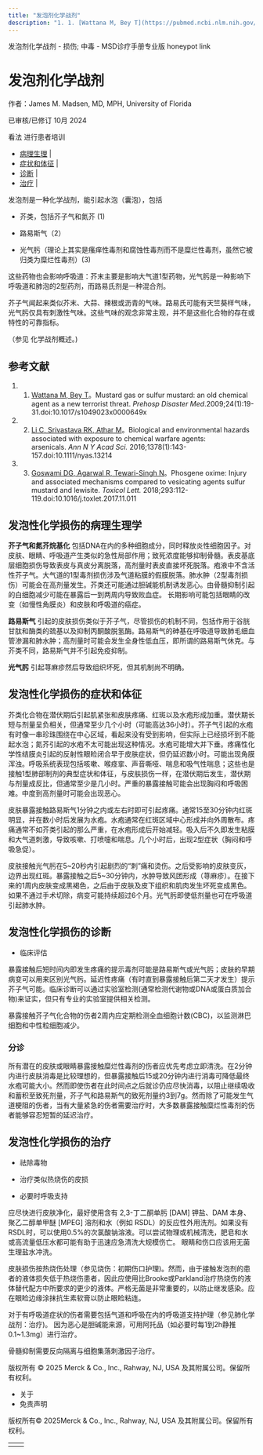 ```yaml
---
title: "发泡剂化学战剂"
description: "1. 1. [Wattana M, Bey T](https://pubmed.ncbi.nlm.nih.gov/19557954/)。Mustard gas or sulfur mustard: an old chemical agent as a new terrorist threat. _Prehosp Disaster Med_.2009;24(1):19-31.doi:10.1017/s1049023x0000649x"
---
```


﻿发泡剂化学战剂 \- 损伤; 中毒 \- MSD诊疗手册专业版 honeypot link

# 发泡剂化学战剂

作者：James M. Madsen, MD, MPH, University of Florida

已审核/已修订 10月 2024

看法 进行患者培训

- [病理生理](#病理生理_v43459533_zh) \|
- [症状和体征](#症状和体征_v43459538_zh) \|
- [诊断](#诊断_v43459543_zh) \|
- [治疗](#治疗_v43459553_zh) \|

发泡剂是一种化学战剂，能引起水泡（囊泡），包括

- 芥类，包括芥子气和氮芥 (1)

- 路易斯气（2）

- 光气肟（理论上其实是瘙痒性毒剂和腐蚀性毒剂而不是糜烂性毒剂，虽然它被归类为糜烂性毒剂）(3)


这些药物也会影响呼吸道：芥末主要是影响大气道1型药物，光气肟是一种影响下呼吸道和肺泡的2型药剂，而路易氏剂是一种混合剂。

芥子气闻起来类似芥末、大蒜、辣根或沥青的气味。路易氏可能有天竺葵样气味，光气肟仅具有刺激性气味。这些气味的观念非常主观，并不是这些化合物的存在或特性的可靠指标。

（参见 化学战剂概述。)

## 参考文献

1. 1. [Wattana M, Bey T](https://pubmed.ncbi.nlm.nih.gov/19557954/)。Mustard gas or sulfur mustard: an old chemical agent as a new terrorist threat. _Prehosp Disaster Med_.2009;24(1):19-31.doi:10.1017/s1049023x0000649x

2. 2. [Li C, Srivastava RK, Athar M](https://www.ncbi.nlm.nih.gov/pmc/articles/PMC5063699/)。Biological and environmental hazards associated with exposure to chemical warfare agents: arsenicals. _Ann N Y Acad Sci._ 2016;1378(1):143-157.doi:10.1111/nyas.13214

3. 3. [Goswami DG, Agarwal R, Tewari-Singh N](https://www.ncbi.nlm.nih.gov/pmc/articles/PMC5949076/)。Phosgene oxime: Injury and associated mechanisms compared to vesicating agents sulfur mustard and lewisite. _Toxicol Lett._ 2018;293:112-119.doi:10.1016/j.toxlet.2017.11.011


## 发泡性化学损伤的病理生理学

**芥子气和氮芥烷基化** 包括DNA在内的多种细胞成分，同时释放炎性细胞因子。对皮肤、眼睛、呼吸道产生类似的急性局部作用；致死浓度能够抑制骨髓。表皮基底层细胞损伤导致表皮与真皮分离脱落，高剂量时表皮直接坏死脱落。疱液中不含活性芥子气。大气道的1型毒剂损伤涉及气道粘膜的假膜脱落。肺水肿（2型毒剂损伤）可能会在高剂量发生。芥类还可能通过胆碱能机制诱发恶心。由骨髓抑制引起的白细胞减少可能在暴露后一到两周内导致败血症。 长期影响可能包括眼睛的改变（如慢性角膜炎）和皮肤和呼吸道的癌症。

**路易斯气** 引起的皮肤损伤类似于芥子气，尽管损伤的机制不同，包括作用于谷胱甘肽和酶类的巯基以及抑制丙酮酸脱氢酶。路易斯气的砷基在呼吸道导致肺毛细血管渗漏和肺水肿；高剂量时可能会发生全身性低血压，即所谓的路易斯气休克。与芥类不同，路易斯气并不引起免疫抑制。

**光气肟** 引起荨麻疹然后导致组织坏死，但其机制尚不明确。

## 发泡性化学损伤的症状和体征

芥类化合物在潜伏期后引起肌紧张和皮肤疼痛、红斑以及水疱形成加重。潜伏期长短与剂量呈负相关，但通常至少几个小时（可能高达36小时）。芥子气引起的水疱有时像一串珍珠围绕在中心区域，看起来没有受到影响，但实际上已经损坏到不能起水泡；氮芥引起的水疱不太可能出现这种情况。水疱可能增大并下垂。疼痛性化学性结膜炎引起的反射性眼睑闭合早于皮肤症状，但仍延迟数小时。可能出现角膜浑浊。呼吸系统表现包括咳嗽、喉痉挛、声音嘶哑、喘息和吸气性喘息；这些也是接触1型肺部制剂的典型症状和体征，与皮肤损伤一样，在潜伏期后发生，潜伏期与剂量成反比，但通常至少是几小时。严重的暴露接触可能会出现胸闷和呼吸困难。中度到高剂量时可能会出现恶心。

皮肤暴露接触路易斯气1分钟之内或左右时即可引起疼痛。通常15至30分钟内红斑明显，并在数小时后发展为水疱。水疱通常在红斑区域中心形成并向外周散布。疼痛通常不如芥类引起的那么严重，在水疱形成后开始减轻。吸入后不久即发生粘膜和大气道刺激，导致咳嗽、打喷嚏和喘息。几个小时后，出现2型症状（胸闷和呼吸急促）。

皮肤接触光气肟在5~20秒内引起剧烈的“刺”痛和烫伤。之后受影响的皮肤变灰，边界出现红斑。暴露接触之后5~30分钟内，水肿导致风团形成（荨麻疹）。在接下来的1周内皮肤变成黑褐色，之后由于皮肤及皮下组织和肌肉发生坏死变成黑色。如果不通过手术切除，病变可能持续超过6个月。光气肟即使低剂量也可在呼吸道引起肺水肿。

## 发泡性化学损伤的诊断

- 临床评估


暴露接触后短时间内即发生疼痛的提示毒剂可能是路易斯气或光气肟；皮肤的早期病变可以用来区别光气肟。延迟性疼痛（有时直到暴露接触后第二天才发生）提示芥子气可能。临床诊断可以通过实验室检测(通常检测代谢物或DNA或蛋白质加合物)来证实，但只有专业的实验室提供相关检测。

暴露接触芥子气化合物的伤者2周内应定期检测全血细胞计数(CBC)，以监测淋巴细胞和中性粒细胞减少。

### 分诊

所有潜在的皮肤或眼睛暴露接触糜烂性毒剂的伤者应优先考虑立即清洗。在2分钟内进行皮肤消毒是比较理想的，但暴露接触后15或20分钟内进行消毒可降低最终水疱可能大小。然而即使伤者在此时间点之后就诊仍应尽快消毒，以阻止继续吸收和蓄积至致死剂量，芥子气和路易斯气的致死剂量约3到7g。然而除了可能发生气道梗阻的伤者，当有大量紧急的伤者需要治疗时，大多数暴露接触糜烂性毒剂的伤者能够容忍短暂的延迟治疗。

## 发泡性化学损伤的治疗

- 祛除毒物

- 治疗类似热烧伤的皮损

- 必要时呼吸支持


应尽快进行皮肤净化，最好使用含有 2,3-丁二酮单肟 \[DAM\] 钾盐、DAM 本身、聚乙二醇单甲醚 \[MPEG\] 溶剂和水（例如 RSDL）的反应性外用洗剂。如果没有RSDL时，可以使用0.5%的次氯酸钠溶液。可以尝试物理或机械清洗，肥皂和水或高流量低压水都可能有助于迅速应急清洗大规模伤亡。 眼睛和伤口应该用无菌生理盐水冲洗。

皮肤损伤按热烧伤处理（参见烧伤：初期伤口护理)。然而，由于接触发泡剂的患者的液体损失低于热烧伤患者，因此应使用比Brooke或Parkland治疗热烧伤的液体替代配方中所要求的更少的液体。严格无菌是非常重要的，以防止继发感染。应在眼睑边缘涂抹抗生素软膏以防止眼睑粘连。

对于有呼吸道症状的伤者需要包括气道和呼吸在内的呼吸道支持护理（参见肺化学战剂：治疗)。 因为恶心是胆碱能来源，可用阿托品（如必要时每1到2h静推0.1~1.3mg）进行治疗。

骨髓抑制需要反向隔离与细胞集落刺激因子治疗。



版权所有 © 2025
Merck & Co., Inc., Rahway, NJ, USA 及其附属公司。保留所有权利。

- 关于
- 免责声明

版权所有© 2025Merck & Co., Inc., Rahway, NJ, USA 及其附属公司。保留所有权利。

|     |     |
| --- | --- |
|  |  |